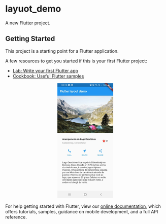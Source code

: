 # layuot_demo

A new Flutter project.

## Getting Started

This project is a starting point for a Flutter application.

A few resources to get you started if this is your first Flutter project:

- [Lab: Write your first Flutter app](https://flutter.dev/docs/get-started/codelab)
- [Cookbook: Useful Flutter samples](https://flutter.dev/docs/cookbook)

<p align="center">
  <img alt="lakes" src="images/lakes.jpeg" width="35%">
</p>

For help getting started with Flutter, view our
[online documentation](https://flutter.dev/docs), which offers tutorials,
samples, guidance on mobile development, and a full API reference.
